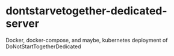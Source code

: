 # dontstarvetogether-dedicated-server
Docker, docker-compose, and maybe, kubernetes deployment of DoNotStartTogetherDedicated
